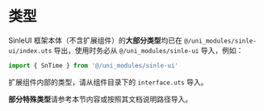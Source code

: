 # 类型

SinleUI 框架本体（不含扩展组件）的**大部分类型**均已在 `@/uni_modules/sinle-ui/index.uts` 导出，使用时务必从 `@/uni_modules/sinle-ui` 导入，例如：

```typescript
import { SnTime } from '@/uni_modules/sinle-ui'
```

扩展组件内部的类型，请从组件目录下的 `interface.uts` 导入。

**部分特殊类型**请参考本节内容或按照其文档说明路径导入。